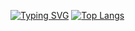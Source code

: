 [![Typing SVG](https://readme-typing-svg.herokuapp.com?font=Poppins&weight=600&size=25&duration=750&pause=450&color=A004FFC5&vCenter=true&width=435&lines=pick+you+up;dollar+store;front+seat;laughing+with+your+gold+teeth;what+you+want%3F)](https://git.io/typing-svg)
[![Top Langs](https://github-readme-stats.vercel.app/api/top-langs/?username=0blto&layout=compact)](https://github.com/anuraghazra/github-readme-stats)
